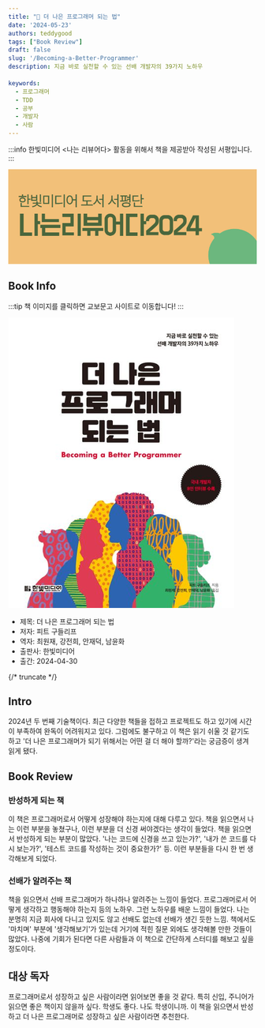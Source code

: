 ```yaml
---
title: "📖 더 나은 프로그래머 되는 법"
date: '2024-05-23'
authors: teddygood
tags: ["Book Review"]
draft: false
slug: '/Becoming-a-Better-Programmer'
description: 지금 바로 실천할 수 있는 선배 개발자의 39가지 노하우

keywords:
  - 프로그래머
  - TDD
  - 공부
  - 개발자
  - 사람
---
```


:::info
한빛미디어 \<나는 리뷰어다\> 활동을 위해서 책을 제공받아 작성된 서평입니다.
:::

![나는 리뷰어다 2024](../assets/I-am-reviewer-2024.jpg)

## Book Info

:::tip
책 이미지를 클릭하면 교보문고 사이트로 이동합니다!
:::

[![책](../assets/review/Becoming-a-Better-Programmer.jpg)](https://product.kyobobook.co.kr/detail/S000213044936)

- 제목: 더 나은 프로그래머 되는 법
- 저자: 피트 구들리프
- 역자: 최원재, 강전희, 안재덕, 남윤화 
- 출판사: 한빛미디어
- 출간: 2024-04-30

{/* truncate */}

## Intro

2024년 두 번째 기술책이다. 최근 다양한 책들을 접하고 프로젝트도 하고 있기에 시간이 부족하여 완독이 어려워지고 있다. 그럼에도 불구하고 이 책은 읽기 쉬울 것 같기도 하고 '더 나은 프로그래머가 되기 위해서는 어떤 걸 더 해야 할까?'라는 궁금증이 생겨 읽게 됐다.

## Book Review

### 반성하게 되는 책

이 책은 프로그래머로서 어떻게 성장해야 하는지에 대해 다루고 있다. 책을 읽으면서 나는 이런 부분을 놓쳤구나, 이런 부분을 더 신경 써야겠다는 생각이 들었다. 책을 읽으면서 반성하게 되는 부분이 많았다. '나는 코드에 신경을 쓰고 있는가?', '내가 쓴 코드를 다시 보는가?', '테스트 코드를 작성하는 것이 중요한가?' 등. 이런 부분들을 다시 한 번 생각해보게 되었다.

### 선배가 알려주는 책

책을 읽으면서 선배 프로그래머가 하나하나 알려주는 느낌이 들었다. 프로그래머로서 어떻게 생각하고 행동해야 하는지 등의 노하우. 그런 노하우를 배운 느낌이 들었다. 나는 분명히 지금 회사에 다니고 있지도 않고 선배도 없는데 선배가 생긴 듯한 느낌. 책에서도 '마치며' 부분에 '생각해보기'가 있는데 거기에 적힌 질문 외에도 생각해볼 만한 것들이 많았다. 나중에 기회가 된다면 다른 사람들과 이 책으로 간단하게 스터디를 해보고 싶을 정도이다.

## 대상 독자

프로그래머로서 성장하고 싶은 사람이라면 읽어보면 좋을 것 같다. 특히 신입, 주니어가 읽으면 좋은 책이지 않을까 싶다. 학생도 좋다. 나도 학생이니까. 이 책을 읽으면서 반성하고 더 나은 프로그래머로 성장하고 싶은 사람이라면 추천한다. 
